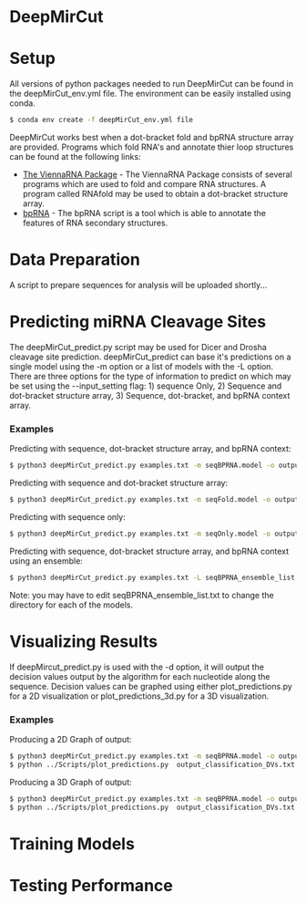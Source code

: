 # DeepMirCut

# Setup
All versions of python packages needed to run DeepMirCut can be found in the deepMirCut_env.yml file.  The environment can be easily installed using conda.
```sh
$ conda env create -f deepMirCut_env.yml file
```

DeepMirCut works best when a dot-bracket fold and bpRNA structure array are provided.  Programs which fold RNA's and annotate thier loop structures can be found at the following links:

* [The ViennaRNA Package](https://www.tbi.univie.ac.at/RNA/) - The ViennaRNA Package consists of several programs which are used to fold and compare RNA structures.   A program called RNAfold may be used to obtain a dot-bracket structure array.
* [bpRNA](https://github.com/hendrixlab/bpRNA) -  The bpRNA script is a tool which is able to annotate the features of RNA secondary structures.

# Data Preparation

A script to prepare sequences for analysis will be uploaded shortly...

# Predicting miRNA Cleavage Sites

The deepMirCut_predict.py script may be used for Dicer and Drosha cleavage site prediction.  deepMirCut_predict can base it's predictions on a single model using the -m option or a list of models with the -L option.   There are three options for the type of information to predict on which may be set using the  --input_setting flag: 1) sequence Only, 2) Sequence and dot-bracket structure array, 3) Sequence, dot-bracket, and bpRNA context array.

### Examples

Predicting with sequence, dot-bracket structure array, and bpRNA context:
```sh
$ python3 deepMirCut_predict.py examples.txt -m seqBPRNA.model -o output --input_setting 2
```

Predicting with sequence and dot-bracket structure array:
```sh
$ python3 deepMirCut_predict.py examples.txt -m seqFold.model -o output --input_setting 1
```

Predicting with sequence only:
```sh
$ python3 deepMirCut_predict.py examples.txt -m seqOnly.model -o output --input_setting 0
```

Predicting with sequence, dot-bracket structure array, and bpRNA context using an ensemble:
```sh
$ python3 deepMirCut_predict.py examples.txt -L seqBPRNA_ensemble_list.txt -o output --input_setting 2
```
Note: you may have to edit seqBPRNA_ensemble_list.txt to change the directory for each of the models.

# Visualizing Results

If deepMircut_predict.py is used with the -d option, it will output the decision values output by the algorithm for each nucleotide along the sequence.  Decision values can be graphed using either plot_predictions.py for a 2D visualization or plot_predictions_3d.py for a 3D visualization.

### Examples

Producing a 2D Graph of output:
```sh
$ python3 deepMirCut_predict.py examples.txt -m seqBPRNA.model -o output --input_setting 2 -d
$ python ../Scripts/plot_predictions.py  output_classification_DVs.txt examples.txt ex4857
```

Producing a 3D Graph of output:
```sh
$ python3 deepMirCut_predict.py examples.txt -m seqBPRNA.model -o output --input_setting 2 -d
$ python ../Scripts/plot_predictions.py  output_classification_DVs.txt examples.txt ex4857
```

# Training Models



# Testing Performance

